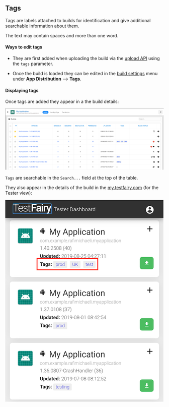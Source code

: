## Tags

Tags are labels attached to builds for identification and give additional searchable information about them.

The text may contain spaces and more than one word.

#### Ways to edit tags

- They are first added when uploading the build via the [upload API](https://docs.testfairy.com/API/Upload_API.html) using the `tags` parameter.

- Once the build is loaded they can be edited in the [build settings](https://docs.testfairy.com/TestFairy_Dashboard/Builds.html) menu under __App Distribution__ --> __Tags__.

#### Displaying tags

Once tags are added they appear in a the build details:

![](/img/dashboard/builds-table.png)  
  
`Tags` are searchable in the `Search...` field at the top of the table.

They also appear in the details of the build in the [my.testfairy.com](my.testfairy.com) (for the Tester view):

![](/img/app_distribution/builds-my-view.png)  
